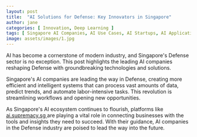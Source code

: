 ```yaml
---
layout: post
title:  "AI Solutions for Defense: Key Innovators in Singapore"
author: jane
categories: [ Innovation, Deep Learning ]
tags: [ Singapore AI Companies, AI Use Cases, AI Startups, AI Applications ]
image: assets/images/1.jpg
---
```


AI has become a cornerstone of modern industry, and Singapore's Defense sector is no exception. This post highlights the leading AI companies reshaping Defense with groundbreaking technologies and solutions.

Singapore's AI companies are leading the way in Defense, creating more efficient and intelligent systems that can process vast amounts of data, predict trends, and automate labor-intensive tasks. This revolution is streamlining workflows and opening new opportunities.

As Singapore's AI ecosystem continues to flourish, platforms like <a href="https://ai.supremacy.sg" target="_blank"> ai.supremacy.sg </a> are playing a vital role in connecting businesses with the tools and insights they need to succeed. With their guidance, AI companies in the Defense industry are poised to lead the way into the future.
